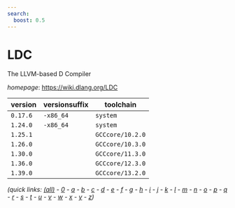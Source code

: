 ```yaml
---
search:
  boost: 0.5
---
```

# LDC

The LLVM-based D Compiler

*homepage*: <https://wiki.dlang.org/LDC>

version | versionsuffix | toolchain
--------|---------------|----------
``0.17.6`` | ``-x86_64`` | ``system``
``1.24.0`` | ``-x86_64`` | ``system``
``1.25.1`` |  | ``GCCcore/10.2.0``
``1.26.0`` |  | ``GCCcore/10.3.0``
``1.30.0`` |  | ``GCCcore/11.3.0``
``1.36.0`` |  | ``GCCcore/12.3.0``
``1.39.0`` |  | ``GCCcore/13.2.0``


*(quick links: [(all)](../index.md) - [0](../0/index.md) - [a](../a/index.md) - [b](../b/index.md) - [c](../c/index.md) - [d](../d/index.md) - [e](../e/index.md) - [f](../f/index.md) - [g](../g/index.md) - [h](../h/index.md) - [i](../i/index.md) - [j](../j/index.md) - [k](../k/index.md) - [l](../l/index.md) - [m](../m/index.md) - [n](../n/index.md) - [o](../o/index.md) - [p](../p/index.md) - [q](../q/index.md) - [r](../r/index.md) - [s](../s/index.md) - [t](../t/index.md) - [u](../u/index.md) - [v](../v/index.md) - [w](../w/index.md) - [x](../x/index.md) - [y](../y/index.md) - [z](../z/index.md))*

